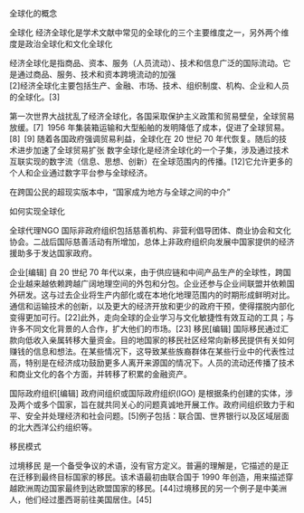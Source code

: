 全球化的概念

 


全球化
经济全球化是学术文献中常见的全球化的三个主要维度之一，另外两个维度是政治全球化和文化全球化



经济全球化是指商品、资本、服务（人员流动）、技术和信息广泛的国际流动。它是通过商品、服务、技术和资本跨境流动的加强  
[2]经济全球化主要包括生产、金融、市场、技术、组织制度、机构、企业和人员的全球化。[3]



第一次世界大战扰乱了经济全球化，各国采取保护主义政策和贸易壁垒，全球贸易放缓。[7] 1956 年集装箱运输和大型船舶的发明降低了成本，促进了全球贸易。[8] [9]
随着各国政府强调贸易利益，全球化在 20 世纪 70 年代恢复。随后的技术进步加速了全球贸易扩张
数字全球化是经济全球化的一个子集，涉及通过技术互联实现的数字流（信息、思想、创新）在全球范围内的传播。[12]它允许更多的个人和企业通过数字平台参与全球经济。

在跨国公民的超现实版本中，“国家成为地方与全球之间的中介”


如何实现全球化


全球代理NGO
国际非政府组织包括慈善机构、非营利倡导团体、商业协会和文化协会。二战后国际慈善活动有所增加，总体上非政府组织向发展中国家提供的经济援助多于发达国家政府。

企业[编辑]
自 20 世纪 70 年代以来，由于供应链和中间产品生产的全球性，跨国企业越来越依赖跨越广阔地理空间的外包和分包。企业还参与企业间联盟并依赖国外研发。这与过去企业将生产内部化或在本地化地理范围内的时期形成鲜明对比。通信和运输技术的创新，以及更大的经济开放和更少的政府干预，使得摆脱内部化变得更加可行。[22]此外，走向全球的企业学习与文化敏捷性有效互动的工具；与许多不同文化背景的人合作，扩大他们的市场。[23]
移民[编辑]
国际移民通过汇款向低收入亲属转移大量资金。目的地国家的移民社区经常向新移民提供有关如何赚钱的信息和想法。在某些情况下，这导致某些族裔群体在某些行业中的代表性过高，特别是在经济成功鼓励更多人离开来源国的情况下。人员的流动还传播了技术和商业文化的各个方面，并转移了积累的金融资产。

国际政府组织[编辑]
政府间组织或国际政府组织(IGO) 是根据条约创建的实体，涉及两个或多个国家，旨在就共同关心的问题真诚地开展工作。政府间组织致力于和平、安全并处理经济和社会问题。[5]例子包括：联合国、世界银行以及区域层面的北大西洋公约组织等。

移民模式

过境移民
是一个备受争议的术语，没有官方定义。普遍的理解是，它描述的是正在迁移到最终目标国家的移民。该术语最初由联合国于 1990 年创造，用来描述穿越欧洲周边国家最终到达欧盟国家的移民。[44]过境移民的另一个例子是中美洲人，他们经过墨西哥前往美国居住。[45]
